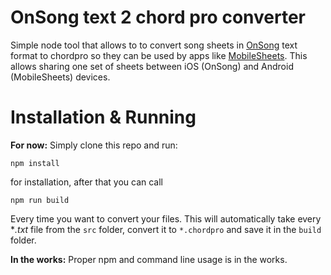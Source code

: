 # OnSong text 2 chord pro converter
Simple node tool that allows to to convert song sheets in [OnSong](https://onsongapp.com/) text format to chordpro so they can be used by apps like [MobileSheets](https://www.zubersoft.com/mobilesheets/).
This allows sharing one set of sheets between iOS (OnSong) and Android (MobileSheets) devices.

# Installation & Running

**For now:**
Simply clone this repo and run:
```
npm install
```
for installation, after that you can call 
```
npm run build
```
Every time you want to convert your files. This will automatically take every **.txt* file from the `src` folder, convert it to `*.chordpro` and save it in the `build` folder.

**In the works:**
Proper npm and command line usage is in the works.
<!---`npm install ongsongtxt-2-chordpro -g`--->
